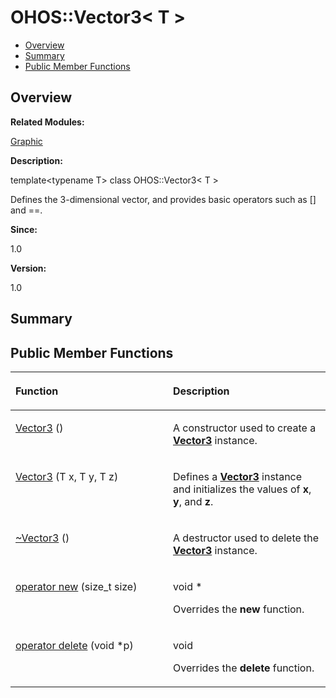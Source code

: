 # OHOS::Vector3< T \><a name="ZH-CN_TOPIC_0000001054799631"></a>

-   [Overview](#section476650071165635)
-   [Summary](#section1687936492165635)
-   [Public Member Functions](#pub-methods)

## **Overview**<a name="section476650071165635"></a>

**Related Modules:**

[Graphic](Graphic.md)

**Description:**

template<typename T\> class OHOS::Vector3< T \>

Defines the 3-dimensional vector, and provides basic operators such as \[\] and ==. 

**Since:**

1.0

**Version:**

1.0

## **Summary**<a name="section1687936492165635"></a>

## Public Member Functions<a name="pub-methods"></a>

<a name="table48905933165635"></a>
<table><thead align="left"><tr id="row1219104163165635"><th class="cellrowborder" valign="top" width="50%" id="mcps1.1.3.1.1"><p id="p153072227165635"><a name="p153072227165635"></a><a name="p153072227165635"></a>Function</p>
</th>
<th class="cellrowborder" valign="top" width="50%" id="mcps1.1.3.1.2"><p id="p1374378139165635"><a name="p1374378139165635"></a><a name="p1374378139165635"></a>Description</p>
</th>
</tr>
</thead>
<tbody><tr id="row1132064609165635"><td class="cellrowborder" valign="top" width="50%" headers="mcps1.1.3.1.1 "><p id="p1993604477165635"><a name="p1993604477165635"></a><a name="p1993604477165635"></a><a href="Graphic.md#ga0e56d35f73116fdc410e305c1d702076">Vector3</a> ()</p>
</td>
<td class="cellrowborder" valign="top" width="50%" headers="mcps1.1.3.1.2 "><p id="p1222986975165635"><a name="p1222986975165635"></a><a name="p1222986975165635"></a> </p>
<p id="p299250860165635"><a name="p299250860165635"></a><a name="p299250860165635"></a>A constructor used to create a <strong id="b142427603165635"><a name="b142427603165635"></a><a name="b142427603165635"></a><a href="OHOS-Vector3-T.md">Vector3</a></strong> instance. </p>
</td>
</tr>
<tr id="row1062513504165635"><td class="cellrowborder" valign="top" width="50%" headers="mcps1.1.3.1.1 "><p id="p116756706165635"><a name="p116756706165635"></a><a name="p116756706165635"></a><a href="Graphic.md#ga1b07727c686eb7a4d028d1052cc0fd3c">Vector3</a> (T x, T y, T z)</p>
</td>
<td class="cellrowborder" valign="top" width="50%" headers="mcps1.1.3.1.2 "><p id="p69604664165635"><a name="p69604664165635"></a><a name="p69604664165635"></a> </p>
<p id="p821420040165635"><a name="p821420040165635"></a><a name="p821420040165635"></a>Defines a <strong id="b152809249165635"><a name="b152809249165635"></a><a name="b152809249165635"></a><a href="OHOS-Vector3-T.md">Vector3</a></strong> instance and initializes the values of <strong id="b1998015862165635"><a name="b1998015862165635"></a><a name="b1998015862165635"></a>x</strong>, <strong id="b359736633165635"><a name="b359736633165635"></a><a name="b359736633165635"></a>y</strong>, and <strong id="b285334175165635"><a name="b285334175165635"></a><a name="b285334175165635"></a>z</strong>. </p>
</td>
</tr>
<tr id="row667569016165635"><td class="cellrowborder" valign="top" width="50%" headers="mcps1.1.3.1.1 "><p id="p503882850165635"><a name="p503882850165635"></a><a name="p503882850165635"></a><a href="Graphic.md#ga3b5bda0743cb7968e10429b627444f20">~Vector3</a> ()</p>
</td>
<td class="cellrowborder" valign="top" width="50%" headers="mcps1.1.3.1.2 "><p id="p54339274165635"><a name="p54339274165635"></a><a name="p54339274165635"></a> </p>
<p id="p1579811779165635"><a name="p1579811779165635"></a><a name="p1579811779165635"></a>A destructor used to delete the <strong id="b2077504733165635"><a name="b2077504733165635"></a><a name="b2077504733165635"></a><a href="OHOS-Vector3-T.md">Vector3</a></strong> instance. </p>
</td>
</tr>
<tr id="row2048662491165635"><td class="cellrowborder" valign="top" width="50%" headers="mcps1.1.3.1.1 "><p id="p630351677165635"><a name="p630351677165635"></a><a name="p630351677165635"></a><a href="Graphic.md#ga4854963aa969ee20a6cd174a70f5cd23">operator new</a> (size_t size)</p>
</td>
<td class="cellrowborder" valign="top" width="50%" headers="mcps1.1.3.1.2 "><p id="p410778032165635"><a name="p410778032165635"></a><a name="p410778032165635"></a>void * </p>
<p id="p1973347362165635"><a name="p1973347362165635"></a><a name="p1973347362165635"></a>Overrides the <strong id="b377515597165635"><a name="b377515597165635"></a><a name="b377515597165635"></a>new</strong> function. </p>
</td>
</tr>
<tr id="row1713474614165635"><td class="cellrowborder" valign="top" width="50%" headers="mcps1.1.3.1.1 "><p id="p795947287165635"><a name="p795947287165635"></a><a name="p795947287165635"></a><a href="Graphic.md#gadf1997a0f56ac2b220e7f0f8e8e0a6ef">operator delete</a> (void *p)</p>
</td>
<td class="cellrowborder" valign="top" width="50%" headers="mcps1.1.3.1.2 "><p id="p635907263165635"><a name="p635907263165635"></a><a name="p635907263165635"></a>void </p>
<p id="p2140649157165635"><a name="p2140649157165635"></a><a name="p2140649157165635"></a>Overrides the <strong id="b1877128856165635"><a name="b1877128856165635"></a><a name="b1877128856165635"></a>delete</strong> function. </p>
</td>
</tr>
</tbody>
</table>

